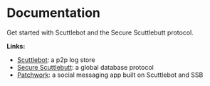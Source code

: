 # Documentation

Get started with Scuttlebot and the Secure Scuttlebutt protocol.

**Links:**

- [Scuttlebot](http://ssbc.github.io/scuttlebot/): a p2p log store
- [Secure Scuttlebutt](http://ssbc.github.io/secure-scuttlebutt/): a global database protocol
- [Patchwork](http://ssbc.github.io/patchwork/): a social messaging app built on Scuttlebot and SSB

